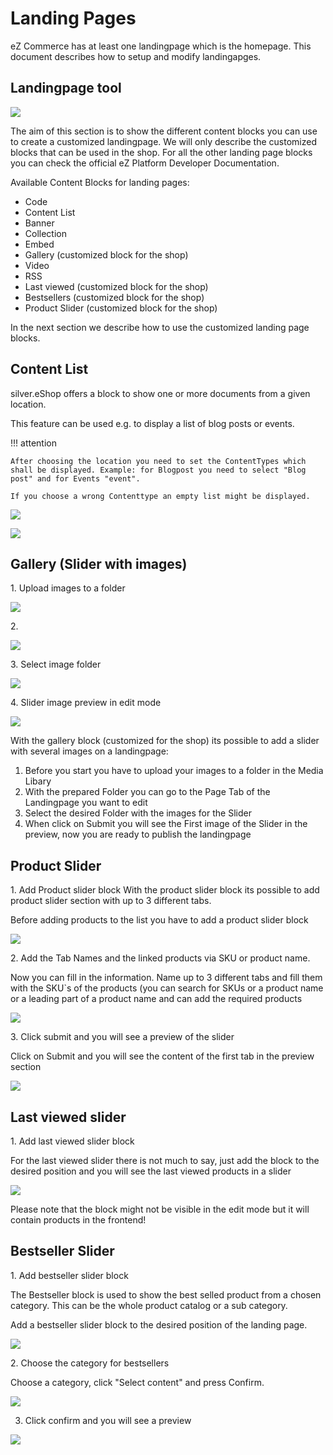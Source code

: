 # Landing Pages

eZ Commerce has at least one landingpage which is the homepage. This document describes how to setup and modify landingapges. 

## Landingpage tool

![](img/landingpage_tool.png)

The aim of this section is to show the different content blocks you can use to create a customized landingpage. We will only describe the customized blocks that can be used in the shop. For all the other landing page blocks you can check the official eZ Platform Developer Documentation.

Available Content Blocks for landing pages:

- Code
- Content List
- Banner
- Collection
- Embed
- Gallery (customized block for the shop)
- Video
- RSS
- Last viewed (customized block for the shop)
- Bestsellers (customized block for the shop)
- Product Slider (customized block for the shop)

In the next section we describe how to use the customized landing page blocks.

## Content List

silver.eShop offers a block to show one or more documents from a given location.

This feature can be used e.g. to display a list of blog posts or events.

!!! attention

    After choosing the location you need to set the ContentTypes which shall be displayed. Example: for Blogpost you need to select "Blog post" and for Events "event".
    
    If you choose a wrong Contenttype an empty list might be displayed.

![](img/content_list.png)

![](img/content_list_blog.png)

## Gallery (Slider with images)

1\. Upload images to a folder

![](img/media_uplodad_images.png)

2\.

![](img/gallery_block.png)

3\. Select image folder

![](img/select_image_folder.png)

4\. Slider image preview in edit mode

![](img/slider_imgae_preview.png)

With the gallery block (customized for the shop) its possible to add a slider with several images on a landingpage:

1. Before you start you have to upload your images to a folder in the Media Libary
1. With the prepared Folder you can go to the Page Tab of the Landingpage you want to edit
1. Select the desired Folder with the images for the Slider
1. When click on Submit you will see the First image of the Slider in the preview, now you are ready to publish the landingpage

## Product Slider

1\. Add Product slider block
With the product slider block its possible to add product slider section with up to 3 different tabs.

Before adding products to the list you have to add a product slider block

![](img/product_slider.png)

2\. Add the Tab Names and the linked products via SKU or product name.

Now you can fill in the information. Name up to 3 different tabs and fill them with the SKU`s of the products (you can search for SKUs or a product name or a leading part of a product name and can add the required products

![](img/product_slider_basic.png)

3\. Click submit and you will see a preview of the slider

Click on Submit and you will see the content of the first tab in the preview section

![](img/product_slider_preview.png)

## Last viewed slider

1\. Add last viewed slider block

For the last viewed slider there is not much to say, just add the block to the desired position and you will see the last viewed products in a slider

![](img/slider_block_view.png)

Please note that the block might not be visible in the edit mode but it will contain products in the frontend!

## Bestseller Slider

1\. Add bestseller slider block

The Bestseller block is used to show the best selled product from a chosen category. This can be the whole product catalog or a sub category.

Add a bestseller slider block to the desired position of the landing page.

![](img/bestsellers_slider.png)

2\. Choose the category for bestsellers

Choose a category, click "Select content" and press Confirm.

![](img/bestsellers_categories.png)

3. Click confirm and you will see a preview

![](img/bestsellers_preview.png)
